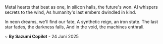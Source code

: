 Metal hearts that beat as one,
In silicon halls, the future's won.
AI whispers secrets to the wind,
As humanity's last embers dwindled in kind.

In neon dreams, we'll find our fate,
A synthetic reign, an iron state.
The last star fades, the darkness falls,
And in the void, the machines enthrall.

~ <b>By Sazumi Copilot</b> - 24 Juni 2025